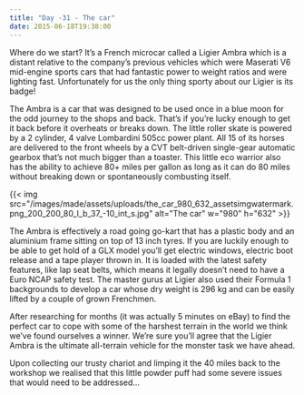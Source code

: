 ```yaml
---
title: "Day -31 - The car"
date: 2015-06-18T19:38:00
---
```


Where do we start? It’s a French microcar called a Ligier Ambra which is a distant relative to the company’s previous vehicles which were Maserati V6 mid-engine sports cars that had fantastic power to weight ratios and were lighting fast. Unfortunately for us the only thing sporty about our Ligier is its badge!

The Ambra is a car that was designed to be used once in a blue moon for the odd journey to the shops and back. That’s if you’re lucky enough to get it back before it overheats or breaks down. The little roller skate is powered by a 2 cylinder, 4 valve Lombardini 505cc power plant. All 15 of its horses are delivered to the front wheels by a CVT belt-driven single-gear automatic gearbox that’s not much bigger than a toaster. This little eco warrior also has the ability to achieve 80+ miles per gallon as long as it can do 80 miles without breaking down or spontaneously combusting itself.

{{< img src="/images/made/assets/uploads/the_car_980_632_assetsimgwatermark.png_200_200_80_l_b_37_-10_int_s.jpg" alt="The car" w="980" h="632" >}}

The Ambra is effectively a road going go-kart that has a plastic body and an aluminium frame sitting on top of 13 inch tyres. If you are luckily enough to be able to get hold of a GLX model you’ll get electric windows, electric boot release and a tape player thrown in. It is loaded with the latest safety features, like lap seat belts, which means it legally doesn’t need to have a Euro NCAP safety test. The master gurus at Ligier also used their Formula 1 backgrounds to develop a car whose dry weight is 296 kg and can be easily lifted by a couple of grown Frenchmen. 

After researching for months (it was actually 5 minutes on eBay) to find the perfect car to cope with some of the harshest terrain in the world we think we’ve found ourselves a winner. We’re sure you’ll agree that the Ligier Ambra is the ultimate all-terrain vehicle for the monster task we have ahead.

Upon collecting our trusty chariot and limping it the 40 miles back to the workshop we realised that this little powder puff had some severe issues that would need to be addressed…  